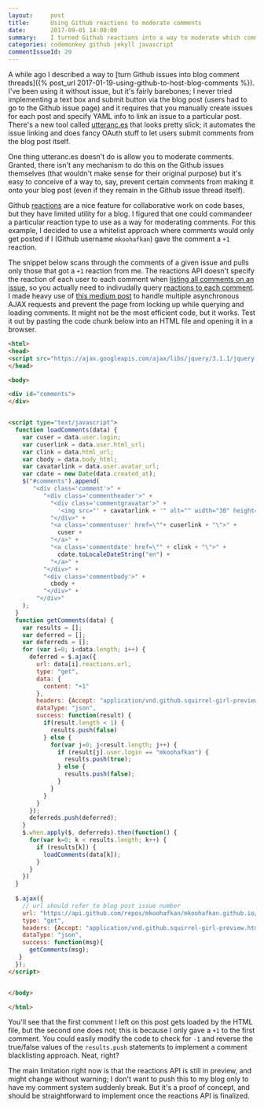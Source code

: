 ```yaml
---
layout:     post
title:      Using Github reactions to moderate comments
date:       2017-09-01 14:00:00
summary:    I turned Github reactions into a way to moderate which comments get posted to my blog. 
categories: codemonkey github jekyll javascript
commentIssueId: 29
---
```


A while ago I described a way to 
[turn Github issues into blog comment threads]({% post_url 2017-01-19-using-github-to-host-blog-comments %}). I've been using it
without issue, but it's fairly barebones; I never tried implementing
a text box and submit button via the blog post (users had to go to
the Github issue page) and it requires that you manually create 
issues for each post and specify YAML info to link an issue to a
particular post. There's a new tool called 
[utteranc.es](https://utteranc.es/) that looks pretty slick; it 
automates the issue linking and does fancy OAuth stuff to let
users submit comments from the blog post itself.

One thing utteranc.es doesn't do is allow you to moderate comments.
Granted, there isn't any mechanism to do this on the Github issues
themselves (that wouldn't make sense for their original purpose)
but it's easy to conceive of a way to, say, prevent certain comments
from making it onto your blog post (even if they remain in the Github
issue thread itself).

Github 
[reactions](https://github.com/blog/2119-add-reactions-to-pull-requests-issues-and-comments)
are a nice feature for collaborative work on code bases, but they have
limited utility for a blog. I figured that one could commandeer a 
particular reaction type to use as a way for moderating comments.
For this example, I decided to use a whitelist approach where 
comments would only get posted if I (Github username `mkoohafkan`)
gave the comment a `+1` reaction.

The snippet below scans through the comments of a given issue
and pulls only those that got a `+1` reaction from me. The reactions 
API doesn't specify the reaction of each user to each comment when 
[listing all comments on an issue](https://developer.github.com/v3/issues/comments/#list-comments-on-an-issue),
so you actually need to indivudally query
[reactions to each comment](https://developer.github.com/v3/reactions/#list-reactions-for-an-issue-comment). 
I made heavy use of 
[this medium post](https://medium.com/@sungyeol.choi/making-multiple-ajax-calls-and-deciphering-when-apply-array-b35d1b4b1f50)
to handle multiple asynchronous AJAX requests and prevent the page from
locking up while querying and loading comments. It might not be the 
most efficient code, but it works. Test it out by pasting the 
code chunk below into an HTML file and opening it in a browser.

```html
<html>
<head>
<script src="https://ajax.googleapis.com/ajax/libs/jquery/3.1.1/jquery.min.js"></script>
</head>

<body>

<div id="comments">
</div>


<script type="text/javascript">
  function loadComments(data) {
    var cuser = data.user.login;
    var cuserlink = data.user.html_url;
    var clink = data.html_url;
    var cbody = data.body_html;
    var cavatarlink = data.user.avatar_url;      
    var cdate = new Date(data.created_at);
    $("#comments").append(
       "<div class='comment'>" + 
          "<div class='commentheader'>" + 
            "<div class='commentgravatar'>" + 
              '<img src="' + cavatarlink + '" alt="" width="30" height="30">' + 
            "</div>" + 
            "<a class='commentuser' href=\""+ cuserlink + "\">" + 
              cuser + 
            "</a>" + 
            "<a class='commentdate' href=\"" + clink + "\">" + 
              cdate.toLocaleDateString("en") +  
            "</a>" +
          "</div>" + 
          "<div class='commentbody'>" + 
            cbody + 
          "</div>" + 
        "</div>"
    );
  }
  function getComments(data) {
    var results = [];
    var deferred = [];
    var deferreds = [];
    for (var i=0; i<data.length; i++) {
      deferred = $.ajax({
        url: data[i].reactions.url, 
        type: "get",
        data: {
          content: "+1"
        },
        headers: {Accept: "application/vnd.github.squirrel-girl-preview"},
        dataType: "json",
        success: function(result) {
          if(result.length < 1) {
            results.push(false)
          } else {
            for(var j=0; j<result.length; j++) {
              if (result[j].user.login == "mkoohafkan") {
                results.push(true);
              } else {
                results.push(false);
              }
            }
          }
        }
      });
      deferreds.push(deferred);
    }
    $.when.apply($, deferreds).then(function() {
      for(var k=0; k < results.length; k++) {
        if (results[k]) {
          loadComments(data[k]);
        }
      }
    })
  }
  
  $.ajax({
    // url should refer to blog post issue number
    url: "https://api.github.com/repos/mkoohafkan/mkoohafkan.github.io/issues/29/comments",
    type: "get",
    headers: {Accept: "application/vnd.github.squirrel-girl-preview.html+json"},
    dataType: "json",
    success: function(msg){
      getComments(msg);
   }
  });
</script>


</body>

</html>
```

You'll see that the first comment I left on this post gets loaded 
by the HTML file, but the second one does not; this is because I
only gave a `+1` to the first comment. You could easily modify the 
code to check for `-1` and reverse the true/false values of the 
`results.push` statements to implement a comment blacklisting 
approach. Neat, right? 

The main limitation right now is that the reactions API is still in
preview, and might change without warning; I don't want to push this
to my blog only to have my comment system suddenly break. But it's a
proof of concept, and should be straightforward to implement once the
reactions API is finalized.


